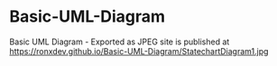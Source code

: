 # Basic-UML-Diagram
Basic UML Diagram - Exported as JPEG
site is published at https://ronxdev.github.io/Basic-UML-Diagram/StatechartDiagram1.jpg
